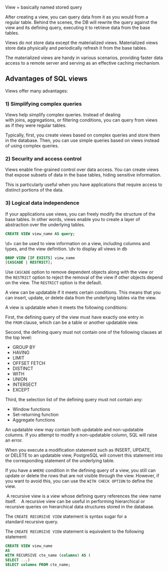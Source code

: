 View = basically named stored query

After creating a view, you can query data from it as you would from a regular table. Behind the scenes, the DB will rewrite the query against the view and its defining query, executing it to retrieve data from the base tables.

Views do not store data except the materialized views.  Materialized views store data physically and periodically refresh it from the base tables.

The materialized views are handy in various scenarios, providing faster data access to a remote server and serving as an effective caching mechanism.
## Advantages of SQL views

Views offer many advantages:

### 1) Simplifying complex queries

Views help simplify complex queries. Instead of dealing with joins, aggregations, or filtering conditions, you can query from views as if they were regular tables.

Typically, first, you create views based on complex queries and store them in the database. Then, you can use simple queries based on views instead of using complex queries.

### 2) Security and access control

Views enable fine-grained control over data access. You can create views that expose subsets of data in the base tables, hiding sensitive information.

This is particularly useful when you have applications that require access to distinct portions of the data.

### 3) Logical data independence

If your applications use views, you can freely modify the structure of the base tables. In other words, views enable you to create a layer of abstraction over the underlying tables.

```SQL
CREATE VIEW view_name AS query;
```

\\d+ can be used to view information on a view, including columns and types, and the view definition.
\\dv to display all views in db

```SQL
DROP VIEW [IF EXISTS] view_name 
[CASCADE | RESTRICT];
```

Use `CASCADE` option to remove dependent objects along with the view or the `RESTRICT` option to reject the removal of the view if other objects depend on the view. The `RESTRICT` option is the default.


A view can be updatable if it meets certain conditions. This means that you can insert, update, or delete data from the underlying tables via the view.

A view is updatable when it meets the following conditions:

First, the defining query of the view must have exactly one entry in the `FROM` clause, which can be a table or another updatable view.

Second, the defining query must not contain one of the following clauses at the top level:

- GROUP BY
- HAVING
- LIMIT
- OFFSET FETCH
- DISTINCT
- WITH
- UNION
- INTERSECT
- EXCEPT

Third, the selection list of the defining query must not contain any:

- Window functions
- Set-returning function
- Aggregate functions

An updatable view may contain both updatable and non-updatable columns. If you attempt to modify a non-updatable column, SQL will raise an error.

When you execute a modification statement such as INSERT, UPDATE, or DELETE to an updatable view, PostgreSQL will convert this statement into the corresponding statement of the underlying table.

If you have a `WHERE` condition in the defining query of a view, you still can update or delete the rows that are not visible through the view. However, if you want to avoid this, you can use the `WITH CHECK OPTION` to define the view.


 A recursive view is a view whose defining query references the view name itself.
 
 A recursive view can be useful in performing hierarchical or recursive queries on hierarchical data structures stored in the database.

The `CREATE RECURSIVE VIEW` statement is syntax sugar for a standard recursive query.

The `CREATE RECURSIVE VIEW` statement is equivalent to the following statement:

```SQL
CREATE VIEW view_name
AS
WITH RECURSIVE cte_name (columns) AS (
SELECT ...)   
SELECT columns FROM cte_name;
```